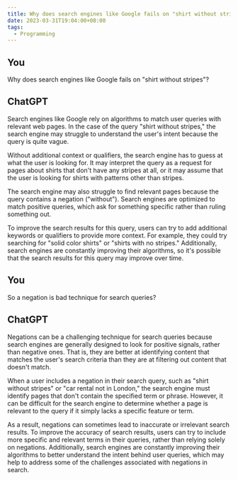 ```yaml
---
title: Why does search engines like Google fails on "shirt without stripes"?
date: 2023-03-31T19:04:00+08:00
tags:
  - Programming
---
```

## You
Why does search engines like Google fails on "shirt without stripes"?

## ChatGPT
Search engines like Google rely on algorithms to match user queries with relevant web pages. In the case of the query "shirt without stripes," the search engine may struggle to understand the user's intent because the query is quite vague.

Without additional context or qualifiers, the search engine has to guess at what the user is looking for. It may interpret the query as a request for pages about shirts that don't have any stripes at all, or it may assume that the user is looking for shirts with patterns other than stripes.

The search engine may also struggle to find relevant pages because the query contains a negation ("without"). Search engines are optimized to match positive queries, which ask for something specific rather than ruling something out.

To improve the search results for this query, users can try to add additional keywords or qualifiers to provide more context. For example, they could try searching for "solid color shirts" or "shirts with no stripes." Additionally, search engines are constantly improving their algorithms, so it's possible that the search results for this query may improve over time.

## You
So a negation is bad technique for search queries?

## ChatGPT
Negations can be a challenging technique for search queries because search engines are generally designed to look for positive signals, rather than negative ones. That is, they are better at identifying content that matches the user's search criteria than they are at filtering out content that doesn't match.

When a user includes a negation in their search query, such as "shirt without stripes" or "car rental not in London," the search engine must identify pages that don't contain the specified term or phrase. However, it can be difficult for the search engine to determine whether a page is relevant to the query if it simply lacks a specific feature or term.

As a result, negations can sometimes lead to inaccurate or irrelevant search results. To improve the accuracy of search results, users can try to include more specific and relevant terms in their queries, rather than relying solely on negations. Additionally, search engines are constantly improving their algorithms to better understand the intent behind user queries, which may help to address some of the challenges associated with negations in search.